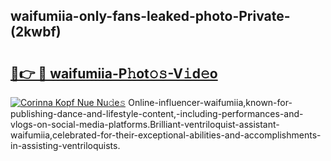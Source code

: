 ## waifumiia-only-fans​-leaked-photo​-Private-(2kwbf)


# <h2><a href="https://mediaupload.pro?title=waifumiia&ref=git">🔗👉 🔴 waifumiia-P𝚑ot𝚘𝚜-V𝚒d𝚎o</a></h2>

[![Corinna Kopf Nue Nu𝚍e𝚜](https://i.imgur.com/0qMVB7G.gif)](https://mediaupload.pro?title=waifumiia&ref=git)
Online-influencer-waifumiia,known-for-publishing-dance-and-lifestyle-content,-including-performances-and-vlogs-on-social-media-platforms.Brilliant-ventriloquist-assistant-waifumiia,celebrated-for-their-exceptional-abilities-and-accomplishments-in-assisting-ventriloquists.  
